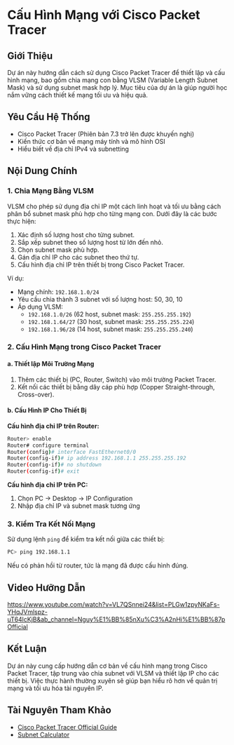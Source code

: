 # Cấu Hình Mạng với Cisco Packet Tracer

## Giới Thiệu
Dự án này hướng dẫn cách sử dụng Cisco Packet Tracer để thiết lập và cấu hình mạng, bao gồm chia mạng con bằng VLSM (Variable Length Subnet Mask) và sử dụng subnet mask hợp lý. Mục tiêu của dự án là giúp người học nắm vững cách thiết kế mạng tối ưu và hiệu quả.

## Yêu Cầu Hệ Thống
- Cisco Packet Tracer (Phiên bản 7.3 trở lên được khuyến nghị)
- Kiến thức cơ bản về mạng máy tính và mô hình OSI
- Hiểu biết về địa chỉ IPv4 và subnetting

## Nội Dung Chính
### 1. Chia Mạng Bằng VLSM
VLSM cho phép sử dụng địa chỉ IP một cách linh hoạt và tối ưu bằng cách phân bổ subnet mask phù hợp cho từng mạng con. Dưới đây là các bước thực hiện:
1. Xác định số lượng host cho từng subnet.
2. Sắp xếp subnet theo số lượng host từ lớn đến nhỏ.
3. Chọn subnet mask phù hợp.
4. Gán địa chỉ IP cho các subnet theo thứ tự.
5. Cấu hình địa chỉ IP trên thiết bị trong Cisco Packet Tracer.

Ví dụ:
- Mạng chính: `192.168.1.0/24`
- Yêu cầu chia thành 3 subnet với số lượng host: 50, 30, 10
- Áp dụng VLSM:
  - `192.168.1.0/26` (62 host, subnet mask: `255.255.255.192`)
  - `192.168.1.64/27` (30 host, subnet mask: `255.255.255.224`)
  - `192.168.1.96/28` (14 host, subnet mask: `255.255.255.240`)

### 2. Cấu Hình Mạng trong Cisco Packet Tracer
#### a. Thiết lập Môi Trường Mạng
1. Thêm các thiết bị (PC, Router, Switch) vào môi trường Packet Tracer.
2. Kết nối các thiết bị bằng dây cáp phù hợp (Copper Straight-through, Cross-over).

#### b. Cấu Hình IP Cho Thiết Bị
**Cấu hình địa chỉ IP trên Router:**
```bash
Router> enable
Router# configure terminal
Router(config)# interface FastEthernet0/0
Router(config-if)# ip address 192.168.1.1 255.255.255.192
Router(config-if)# no shutdown
Router(config-if)# exit
```

**Cấu hình địa chỉ IP trên PC:**
1. Chọn PC → Desktop → IP Configuration
2. Nhập địa chỉ IP và subnet mask tương ứng

### 3. Kiểm Tra Kết Nối Mạng
Sử dụng lệnh `ping` để kiểm tra kết nối giữa các thiết bị:
```bash
PC> ping 192.168.1.1
```
Nếu có phản hồi từ router, tức là mạng đã được cấu hình đúng.

## Video Hưỡng Dẫn
https://www.youtube.com/watch?v=VL7QSnnei24&list=PLGw1zpyNKaFs-YHqJVmlspz-uT64lcKjB&ab_channel=Nguy%E1%BB%85nXu%C3%A2nHi%E1%BB%87pOfficial

## Kết Luận
Dự án này cung cấp hướng dẫn cơ bản về cấu hình mạng trong Cisco Packet Tracer, tập trung vào chia subnet với VLSM và thiết lập IP cho các thiết bị. Việc thực hành thường xuyên sẽ giúp bạn hiểu rõ hơn về quản trị mạng và tối ưu hóa tài nguyên IP.

## Tài Nguyên Tham Khảo
- [Cisco Packet Tracer Official Guide](https://www.netacad.com/)
- [Subnet Calculator](https://www.subnet-calculator.com/)
